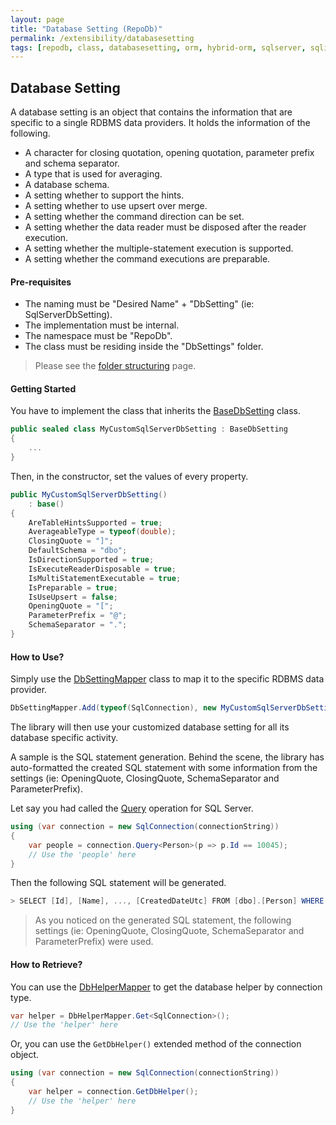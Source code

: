 ```yaml
---
layout: page
title: "Database Setting (RepoDb)"
permalink: /extensibility/databasesetting
tags: [repodb, class, databasesetting, orm, hybrid-orm, sqlserver, sqlite, mysql, postgresql]
---
```


## Database Setting

A database setting is an object that contains the information that are specific to a single RDBMS data providers. It holds the information of the following.

- A character for closing quotation, opening quotation, parameter prefix and schema separator.
- A type that is used for averaging.
- A database schema.
- A setting whether to support the hints.
- A setting whether to use upsert over merge.
- A setting whether the command direction can be set.
- A setting whether the data reader must be disposed after the reader execution.
- A setting whether the multiple-statement execution is supported.
- A setting whether the command executions are preparable.

#### Pre-requisites

- The naming must be "Desired Name" + "DbSetting" (ie: SqlServerDbSetting).
- The implementation must be internal.
- The namespace must be "RepoDb".
- The class must be residing inside the "DbSettings" folder.

> Please see the [folder structuring](/extensibility/folderstructuring) page.

#### Getting Started

You have to implement the class that inherits the [BaseDbSetting](/class/basedbsetting) class.

```csharp
public sealed class MyCustomSqlServerDbSetting : BaseDbSetting
{
    ...
}
```

Then, in the constructor, set the values of every property.

```csharp
public MyCustomSqlServerDbSetting()
    : base()
{
    AreTableHintsSupported = true;
    AverageableType = typeof(double);
    ClosingQuote = "]";
    DefaultSchema = "dbo";
    IsDirectionSupported = true;
    IsExecuteReaderDisposable = true;
    IsMultiStatementExecutable = true;
    IsPreparable = true;
    IsUseUpsert = false;
    OpeningQuote = "[";
    ParameterPrefix = "@";
    SchemaSeparator = ".";
}
```

#### How to Use?

Simply use the [DbSettingMapper](/mapper/dbsettingmapper) class to map it to the specific RDBMS data provider.

```csharp
DbSettingMapper.Add(typeof(SqlConnection), new MyCustomSqlServerDbSetting(), true);
```

The library will then use your customized database setting for all its database specific activity.

A sample is the SQL statement generation. Behind the scene, the library has auto-formatted the created SQL statement with some information from the settings (ie: OpeningQuote, ClosingQuote, SchemaSeparator and ParameterPrefix).

Let say you had called the [Query](/operation/query) operation for SQL Server. 

```csharp
using (var connection = new SqlConnection(connectionString))
{
    var people = connection.Query<Person>(p => p.Id == 10045);
    // Use the 'people' here
}
```

Then the following SQL statement will be generated.

```csharp
> SELECT [Id], [Name], ..., [CreatedDateUtc] FROM [dbo].[Person] WHERE ([Id] = @Id);
```

> As you noticed on the generated SQL statement, the following settings (ie: OpeningQuote, ClosingQuote, SchemaSeparator and ParameterPrefix) were used.

#### How to Retrieve?

You can use the [DbHelperMapper](/mapper/dbhelpermapper) to get the database helper by connection type.

```csharp
var helper = DbHelperMapper.Get<SqlConnection>();
// Use the 'helper' here
```

Or, you can use the `GetDbHelper()` extended method of the connection object.

```csharp
using (var connection = new SqlConnection(connectionString))
{
    var helper = connection.GetDbHelper();
    // Use the 'helper' here
}
```